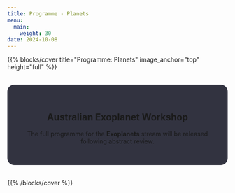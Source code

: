 ```yaml
---
title: Programme - Planets
menu:
  main:
    weight: 30
date: 2024-10-08
---
```


{{% blocks/cover title="Programme: Planets" image_anchor="top" height="full" %}}

<div style="max-width:800px; margin:2rem auto; background-color: rgba(1, 2, 18, 0.8); padding: 2rem; border-radius: 1rem; text-align: center;">

## Australian Exoplanet Workshop

The full programme for the **Exoplanets** stream will be released following abstract review.
</div>

{{% /blocks/cover %}}
